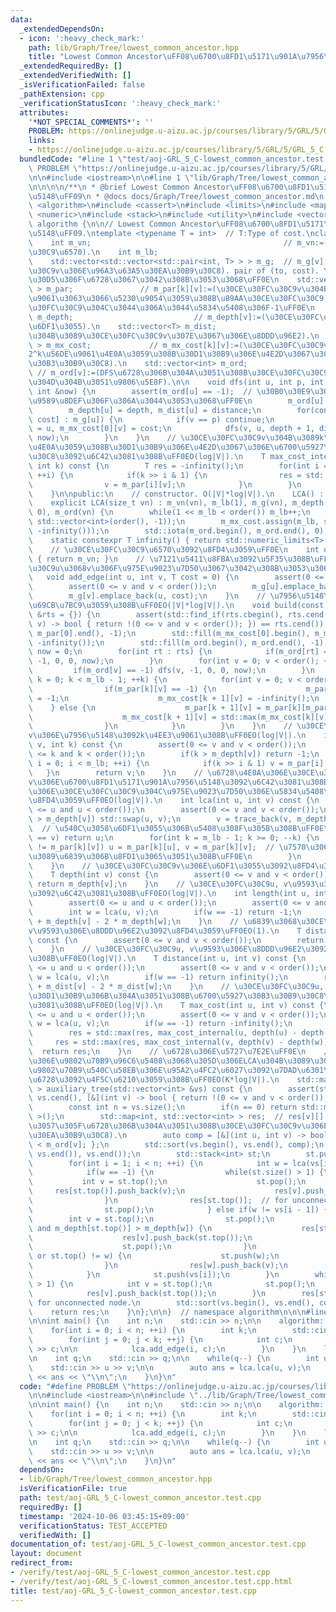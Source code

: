 ```yaml
---
data:
  _extendedDependsOn:
  - icon: ':heavy_check_mark:'
    path: lib/Graph/Tree/lowest_common_ancestor.hpp
    title: "Lowest Common Ancestor\uFF08\u6700\u8FD1\u5171\u901A\u7956\u5148\uFF09"
  _extendedRequiredBy: []
  _extendedVerifiedWith: []
  _isVerificationFailed: false
  _pathExtension: cpp
  _verificationStatusIcon: ':heavy_check_mark:'
  attributes:
    '*NOT_SPECIAL_COMMENTS*': ''
    PROBLEM: https://onlinejudge.u-aizu.ac.jp/courses/library/5/GRL/5/GRL_5_C
    links:
    - https://onlinejudge.u-aizu.ac.jp/courses/library/5/GRL/5/GRL_5_C
  bundledCode: "#line 1 \"test/aoj-GRL_5_C-lowest_common_ancestor.test.cpp\"\n#define\
    \ PROBLEM \"https://onlinejudge.u-aizu.ac.jp/courses/library/5/GRL/5/GRL_5_C\"\
    \n\n#include <iostream>\n\n#line 1 \"lib/Graph/Tree/lowest_common_ancestor.hpp\"\
    \n\n\n\n/**\n * @brief Lowest Common Ancestor\uFF08\u6700\u8FD1\u5171\u901A\u7956\
    \u5148\uFF09\n * @docs docs/Graph/Tree/lowest_common_ancestor.md\n */\n\n#include\
    \ <algorithm>\n#include <cassert>\n#include <limits>\n#include <map>\n#include\
    \ <numeric>\n#include <stack>\n#include <utility>\n#include <vector>\n\nnamespace\
    \ algorithm {\n\n// Lowest Common Ancestor\uFF08\u6700\u8FD1\u5171\u901A\u7956\
    \u5148\uFF09.\ntemplate <typename T = int>  // T:Type of cost.\nclass LCA {\n\
    \    int m_vn;                                           // m_vn:=(\u30CE\u30FC\
    \u30C9\u6570).\n    int m_lb;                                           // m_lb:=ceiling(log2(vn)).\n\
    \    std::vector<std::vector<std::pair<int, T> > > m_g;  // m_g[v][]:=(\u30CE\u30FC\
    \u30C9v\u306E\u96A3\u63A5\u30EA\u30B9\u30C8). pair of (to, cost). \u30B0\u30E9\
    \u30D5\u306F\u6728\u3067\u3042\u308B\u3053\u3068\uFF0E\n    std::vector<std::vector<int>\
    \ > m_par;               // m_par[k][v]:=(\u30CE\u30FC\u30C9v\u304B\u30892^k\u56DE\
    \u9061\u3063\u3066\u5230\u9054\u3059\u308B\u89AA\u30CE\u30FC\u30C9). \u89AA\u30CE\
    \u30FC\u30C9\u304C\u3044\u306A\u3044\u5834\u5408\u306F-1\uFF0E\n    std::vector<int>\
    \ m_depth;                           // m_depth[v]:=(\u30CE\u30FC\u30C9v\u306E\
    \u6DF1\u3055).\n    std::vector<T> m_dist;                              // m_dist[v]:=(\u6839\
    \u304B\u3089\u30CE\u30FC\u30C9v\u307E\u3067\u306E\u8DDD\u96E2).\n    std::vector<std::vector<T>\
    \ > m_mx_cost;             // m_mx_cost[k][v]:=(\u30CE\u30FC\u30C9v\u304B\u3089\
    2^k\u56DE\u9061\u4E0A\u3059\u308B\u30D1\u30B9\u306E\u4E2D\u3067\u306E\u6700\u5927\
    \u30B3\u30B9\u30C8).\n    std::vector<int> m_ord;                            \
    \ // m_ord[v]:=(DFS\u6728\u306B\u304A\u3051\u308B\u30CE\u30FC\u30C9v\u306E\u884C\
    \u304D\u304B\u3051\u9806\u5E8F).\n\n    void dfs(int u, int p, int depth, T distance,\
    \ int &now) {\n        assert(m_ord[u] == -1);  // \u30B0\u30E9\u30D5\u4E0A\u306B\
    \u9589\u8DEF\u306F\u306A\u3044\u3053\u3068\uFF0E\n        m_ord[u] = now++;\n\
    \        m_depth[u] = depth, m_dist[u] = distance;\n        for(const auto &[v,\
    \ cost] : m_g[u]) {\n            if(v == p) continue;\n            m_par[0][v]\
    \ = u, m_mx_cost[0][v] = cost;\n            dfs(v, u, depth + 1, distance + cost,\
    \ now);\n        }\n    }\n    // \u30CE\u30FC\u30C9v\u304B\u3089k\u56DE\u9061\
    \u4E0A\u3059\u308B\u30D1\u30B9\u306E\u4E2D\u3067\u306E\u6700\u5927\u30B3\u30B9\
    \u30C8\u3092\u6C42\u3081\u308B\uFF0EO(log|V|).\n    T max_cost_internal(int v,\
    \ int k) const {\n        T res = -infinity();\n        for(int i = 0; i < m_lb;\
    \ ++i) {\n            if(k >> i & 1) {\n                res = std::max(res, m_mx_cost[i][v]);\n\
    \                v = m_par[i][v];\n            }\n        }\n        return res;\n\
    \    }\n\npublic:\n    // constructor. O(|V|*log|V|).\n    LCA() : LCA(0) {}\n\
    \    explicit LCA(size_t vn) : m_vn(vn), m_lb(1), m_g(vn), m_depth(vn, 0), m_dist(vn,\
    \ 0), m_ord(vn) {\n        while(1 << m_lb < order()) m_lb++;\n        m_par.assign(m_lb,\
    \ std::vector<int>(order(), -1));\n        m_mx_cost.assign(m_lb, std::vector<T>(order(),\
    \ -infinity()));\n        std::iota(m_ord.begin(), m_ord.end(), 0);\n    }\n\n\
    \    static constexpr T infinity() { return std::numeric_limits<T>::max(); }\n\
    \    // \u30CE\u30FC\u30C9\u6570\u3092\u8FD4\u3059\uFF0E\n    int order() const\
    \ { return m_vn; }\n    // \u7121\u5411\u8FBA\u3092\u5F35\u308B\uFF0E\u30CE\u30FC\
    \u30C9u\u3068v\u306F\u975E\u9023\u7D50\u3067\u3042\u308B\u3053\u3068\uFF0E\n \
    \   void add_edge(int u, int v, T cost = 0) {\n        assert(0 <= u and u < order());\n\
    \        assert(0 <= v and v < order());\n        m_g[u].emplace_back(v, cost);\n\
    \        m_g[v].emplace_back(u, cost);\n    }\n    // \u7956\u5148\u6728\u3092\
    \u69CB\u7BC9\u3059\u308B\uFF0EO(|V|*log|V|).\n    void build(const std::vector<int>\
    \ &rts = {}) {\n        assert(std::find_if(rts.cbegin(), rts.cend(), [&](int\
    \ v) -> bool { return !(0 <= v and v < order()); }) == rts.cend());\n        std::fill(m_par[0].begin(),\
    \ m_par[0].end(), -1);\n        std::fill(m_mx_cost[0].begin(), m_mx_cost[0].end(),\
    \ -infinity());\n        std::fill(m_ord.begin(), m_ord.end(), -1);\n        int\
    \ now = 0;\n        for(int rt : rts) {\n            if(m_ord[rt] == -1) dfs(rt,\
    \ -1, 0, 0, now);\n        }\n        for(int v = 0; v < order(); ++v) {\n   \
    \         if(m_ord[v] == -1) dfs(v, -1, 0, 0, now);\n        }\n        for(int\
    \ k = 0; k < m_lb - 1; ++k) {\n            for(int v = 0; v < order(); ++v) {\n\
    \                if(m_par[k][v] == -1) {\n                    m_par[k + 1][v]\
    \ = -1;\n                    m_mx_cost[k + 1][v] = -infinity();\n            \
    \    } else {\n                    m_par[k + 1][v] = m_par[k][m_par[k][v]];\n\
    \                    m_mx_cost[k + 1][v] = std::max(m_mx_cost[k][v], m_mx_cost[k][m_par[k][v]]);\n\
    \                }\n            }\n        }\n    }\n    // \u30CE\u30FC\u30C9\
    v\u306E\u7956\u5148\u3092k\u4EE3\u9061\u308B\uFF0EO(log|V|).\n    int trace_back(int\
    \ v, int k) const {\n        assert(0 <= v and v < order());\n        assert(0\
    \ <= k and k < order());\n        if(k > m_depth[v]) return -1;\n        for(int\
    \ i = 0; i < m_lb; ++i) {\n            if(k >> i & 1) v = m_par[i][v];\n     \
    \   }\n        return v;\n    }\n    // \u6728\u4E0A\u306E\u30CE\u30FC\u30C9u\u3068\
    v\u306E\u6700\u8FD1\u5171\u901A\u7956\u5148\u3092\u6C42\u3081\u308B\uFF0E2\u3064\
    \u306E\u30CE\u30FC\u30C9\u304C\u975E\u9023\u7D50\u306E\u5834\u5408\uFF0C-1\u3092\
    \u8FD4\u3059\uFF0EO(log|V|).\n    int lca(int u, int v) const {\n        assert(0\
    \ <= u and u < order());\n        assert(0 <= v and v < order());\n        if(m_depth[u]\
    \ > m_depth[v]) std::swap(u, v);\n        v = trace_back(v, m_depth[v] - m_depth[u]);\
    \  // \u540C\u3058\u6DF1\u3055\u306B\u5408\u308F\u305B\u308B\uFF0E\n        if(u\
    \ == v) return u;\n        for(int k = m_lb - 1; k >= 0; --k) {\n            if(m_par[k][u]\
    \ != m_par[k][v]) u = m_par[k][u], v = m_par[k][v];  // \u7570\u306A\u3063\u305F\
    \u3089\u6839\u306B\u8FD1\u3065\u3051\u308B\uFF0E\n        }\n        return m_par[0][u];\n\
    \    }\n    // \u30CE\u30FC\u30C9v\u306E\u6DF1\u3055\u3092\u8FD4\u3059\uFF0EO(1).\n\
    \    T depth(int v) const {\n        assert(0 <= v and v < order());\n       \
    \ return m_depth[v];\n    }\n    // \u30CE\u30FC\u30C9u, v\u9593\u306E\u9577\u3055\
    \u3092\u6C42\u3081\u308B\uFF0EO(log|V|).\n    int length(int u, int v) const {\n\
    \        assert(0 <= u and u < order());\n        assert(0 <= v and v < order());\n\
    \        int w = lca(u, v);\n        if(w == -1) return -1;\n        return m_depth[u]\
    \ + m_depth[v] - 2 * m_depth[w];\n    }\n    // \u6839\u3068\u30CE\u30FC\u30C9\
    v\u9593\u306E\u8DDD\u96E2\u3092\u8FD4\u3059\uFF0EO(1).\n    T distance(int v)\
    \ const {\n        assert(0 <= v and v < order());\n        return m_dist[v];\n\
    \    }\n    // \u30CE\u30FC\u30C9u, v\u9593\u306E\u8DDD\u96E2\u3092\u6C42\u3081\
    \u308B\uFF0EO(log|V|).\n    T distance(int u, int v) const {\n        assert(0\
    \ <= u and u < order());\n        assert(0 <= v and v < order());\n        int\
    \ w = lca(u, v);\n        if(w == -1) return infinity();\n        return m_dist[u]\
    \ + m_dist[v] - 2 * m_dist[w];\n    }\n    // \u30CE\u30FC\u30C9u, v\u9593\u306E\
    \u30D1\u30B9\u306B\u304A\u3051\u308B\u6700\u5927\u30B3\u30B9\u30C8\u3092\u6C42\
    \u3081\u308B\uFF0EO(log|V|).\n    T max_cost(int u, int v) const {\n        assert(0\
    \ <= u and u < order());\n        assert(0 <= v and v < order());\n        int\
    \ w = lca(u, v);\n        if(w == -1) return -infinity();\n        T res = -infinity();\n\
    \        res = std::max(res, max_cost_internal(u, depth(u) - depth(w)));\n   \
    \     res = std::max(res, max_cost_internal(v, depth(v) - depth(w)));\n      \
    \  return res;\n    }\n    // \u6728\u306E\u5727\u7E2E\uFF0E\n    // \u4EFB\u610F\
    \u306E\u9802\u70B9\u96C6\u5408\u3068\u305D\u306ELCA\u304B\u3089\u306A\u308B\uFF0C\
    \u9802\u70B9\u540C\u58EB\u306E\u95A2\u4FC2\u6027\u3092\u7DAD\u6301\u3057\u305F\
    \u6728\u3092\u4F5C\u6210\u3059\u308B\uFF0EO(K*log|V|).\n    std::map<int, std::vector<int>\
    \ > auxiliary_tree(std::vector<int> &vs) const {\n        assert(std::find_if(vs.cbegin(),\
    \ vs.cend(), [&](int v) -> bool { return !(0 <= v and v < order()); }) == vs.cend());\n\
    \        const int n = vs.size();\n        if(n == 0) return std::map<int, std::vector<int>\
    \ >();\n        std::map<int, std::vector<int> > res;  // res[v][]:=(\u5727\u7E2E\
    \u3057\u305F\u6728\u306B\u304A\u3051\u308B\u30CE\u30FC\u30C9v\u306E\u96A3\u63A5\
    \u30EA\u30B9\u30C8).\n        auto comp = [&](int u, int v) -> bool { return m_ord[u]\
    \ < m_ord[v]; };\n        std::sort(vs.begin(), vs.end(), comp);\n        vs.erase(std::unique(vs.begin(),\
    \ vs.end()), vs.end());\n        std::stack<int> st;\n        st.push(vs[0]);\n\
    \        for(int i = 1; i < n; ++i) {\n            int w = lca(vs[i - 1], vs[i]);\n\
    \            if(w == -1) {\n                while(st.size() > 1) {\n         \
    \           int v = st.top();\n                    st.pop();\n               \
    \     res[st.top()].push_back(v);\n                    res[v].push_back(st.top());\n\
    \                }\n                res[st.top()];  // for unconnected node.\n\
    \                st.pop();\n            } else if(w != vs[i - 1]) {\n        \
    \        int v = st.top();\n                st.pop();\n                while(!st.empty()\
    \ and m_depth[st.top()] > m_depth[w]) {\n                    res[st.top()].push_back(v);\n\
    \                    res[v].push_back(st.top());\n                    v = st.top();\n\
    \                    st.pop();\n                }\n                if(st.empty()\
    \ or st.top() != w) {\n                    st.push(w);\n                    vs.push_back(w);\n\
    \                }\n                res[w].push_back(v);\n                res[v].push_back(w);\n\
    \            }\n            st.push(vs[i]);\n        }\n        while(st.size()\
    \ > 1) {\n            int v = st.top();\n            st.pop();\n            res[st.top()].push_back(v);\n\
    \            res[v].push_back(st.top());\n        }\n        res[st.top()];  //\
    \ for unconnected node.\n        std::sort(vs.begin(), vs.end(), comp);\n    \
    \    return res;\n    }\n};\n\n}  // namespace algorithm\n\n\n#line 6 \"test/aoj-GRL_5_C-lowest_common_ancestor.test.cpp\"\
    \n\nint main() {\n    int n;\n    std::cin >> n;\n\n    algorithm::LCA lca(n);\n\
    \    for(int i = 0; i < n; ++i) {\n        int k;\n        std::cin >> k;\n\n\
    \        for(int j = 0; j < k; ++j) {\n            int c;\n            std::cin\
    \ >> c;\n\n            lca.add_edge(i, c);\n        }\n    }\n    lca.build();\n\
    \n    int q;\n    std::cin >> q;\n\n    while(q--) {\n        int u, v;\n    \
    \    std::cin >> u >> v;\n\n        auto ans = lca.lca(u, v);\n        std::cout\
    \ << ans << \"\\n\";\n    }\n}\n"
  code: "#define PROBLEM \"https://onlinejudge.u-aizu.ac.jp/courses/library/5/GRL/5/GRL_5_C\"\
    \n\n#include <iostream>\n\n#include \"../lib/Graph/Tree/lowest_common_ancestor.hpp\"\
    \n\nint main() {\n    int n;\n    std::cin >> n;\n\n    algorithm::LCA lca(n);\n\
    \    for(int i = 0; i < n; ++i) {\n        int k;\n        std::cin >> k;\n\n\
    \        for(int j = 0; j < k; ++j) {\n            int c;\n            std::cin\
    \ >> c;\n\n            lca.add_edge(i, c);\n        }\n    }\n    lca.build();\n\
    \n    int q;\n    std::cin >> q;\n\n    while(q--) {\n        int u, v;\n    \
    \    std::cin >> u >> v;\n\n        auto ans = lca.lca(u, v);\n        std::cout\
    \ << ans << \"\\n\";\n    }\n}\n"
  dependsOn:
  - lib/Graph/Tree/lowest_common_ancestor.hpp
  isVerificationFile: true
  path: test/aoj-GRL_5_C-lowest_common_ancestor.test.cpp
  requiredBy: []
  timestamp: '2024-10-06 03:45:15+09:00'
  verificationStatus: TEST_ACCEPTED
  verifiedWith: []
documentation_of: test/aoj-GRL_5_C-lowest_common_ancestor.test.cpp
layout: document
redirect_from:
- /verify/test/aoj-GRL_5_C-lowest_common_ancestor.test.cpp
- /verify/test/aoj-GRL_5_C-lowest_common_ancestor.test.cpp.html
title: test/aoj-GRL_5_C-lowest_common_ancestor.test.cpp
---
```

